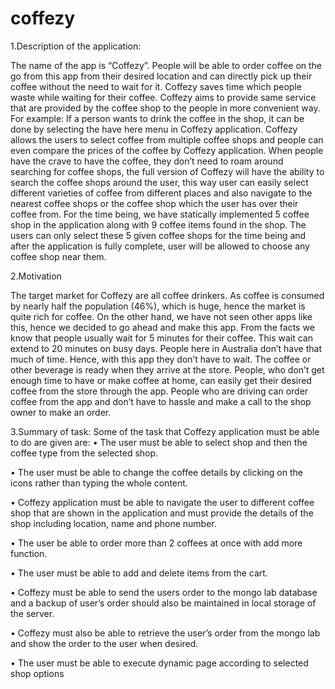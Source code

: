 # coffezy

1.Description of the application:

The name of the app is “Coffezy”. People will be able to order coffee on the go from this app from their desired location and can directly pick up their coffee without the need to wait for it. Coffezy saves time which people waste while waiting for their coffee. Coffezy aims to provide same service that are provided by the coffee shop to the people in more convenient way. For example: If a person wants to drink the coffee in the shop, it can be done by selecting the have here menu in Coffezy application. Coffezy allows the users to select coffee from multiple coffee shops and people can even compare the prices of the coffee by Coffezy application.
When people have the crave to have the coffee, they don’t need to roam around searching for coffee shops, the full version of Coffezy will have the ability to search the coffee shops around the user, this way user can easily select different varieties of coffee from different places and also navigate to the nearest coffee shops or the coffee shop which the user has over their coffee from. For the time being, we have statically implemented 5 coffee shop in the application along with 9 coffee items found in the shop. The users can only select these 5 given coffee shops for the time being and after the application is fully complete, user will be allowed to choose any coffee shop near them.  

2.Motivation

The target market for Coffezy are all coffee drinkers. As coffee is consumed by nearly half the population (46%), which is huge, hence the market is quite rich for coffee. On the other hand, we have not seen other apps like this, hence we decided to go ahead and make this app.
From the facts we know that people usually wait for 5 minutes for their coffee. This wait can extend to 20 minutes on busy days. People here in Australia don’t have that much of time. Hence, with this app they don’t have to wait. The coffee or other beverage is ready when they arrive at the store. People, who don’t get enough time to have or make coffee at home, can easily get their desired coffee from the store through the app. People who are driving can order coffee from the app and don’t have to hassle and make a call to the shop owner to make an order. 


3.Summary of task:
Some of the task that Coffezy application must be able to do are given are:
•	The user must be able to select shop and then the coffee type from the selected shop.

•	The user must be able to change the coffee details by clicking on the icons rather than typing the whole content. 

•	Coffezy application must be able to navigate the user to different coffee shop that are shown in the application and must provide the details of the shop including location, name and phone number.

•	The user be able to order more than 2 coffees at once with add more function.

•	The user must be able to add and delete items from the cart.

•	Coffezy must be able to send the users order to the mongo lab database and a backup of user’s order should also be maintained in local storage of the server. 

•	Coffezy must also be able to retrieve the user’s order from the mongo lab and show the order to the user when desired.

•	The user must be able to execute dynamic page according to selected shop options
